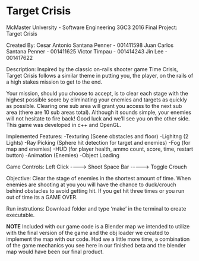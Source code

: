 # Target Crisis

McMaster University - Software Engineering 3GC3 2016 Final Project: Target Crisis

Created By:
	Cesar Antonio Santana Penner - 001411598
	Juan Carlos Santana Penner - 001411625
	Victor Timpau - 001414243
	Jin Lee - 001417622
	
Description:
Inspired by the classic on-rails shooter game Time Crisis, Target Crisis follows a similar theme in putting you, the player, on the rails of a high stakes mission to get to the end. 

Your mission, should you choose to accept, is to clear each stage with the highest possible score by eliminating your enemies and targets as quickly as possible. Clearing one sub area will grant you access to the next sub area (there are 10 sub areas total). Although it sounds simple, your enemies will not hesitate to fire back! Good luck and we’ll see you on the other side.
This game was developed in c++ and OpenGL. 

Implemented Features:
	-Texturing (Scene obstacles and floor)
	-Lighitng (2 Lights)
	-Ray Picking (Sphere hit detection for target and enemies)
	-Fog (for map and enemies)
	-HUD (for player health, ammo count, score, time, restart button)
	-Animation (Enemies)
	-Object Loading

Game Controls:
Left Click ----> Shoot
Space Bar -----> Toggle Crouch

Objective:
Clear the stage of enemies in the shortest amount of time. When enemies are shooting at you you will have the chance to duck/crouch behind obstacles to avoid getting hit. If you get hit three times or you run out of time its a GAME OVER.

Run instrutions:
Download folder and type ‘make’ in the terminal to create executable.

**NOTE**
Included with our game code is a Blender map we intended to utilize with the final version of the game and the obj loader we created to implement the map with our code. Had we a little more time, a combination of the game mechanics you see here in our finished beta and the blender map would have been our final product.




